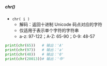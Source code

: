 ##### chr()
- `chr( i )`
	- 解码：返回十进制 Unicode 码点对应的字符
	- 仅适用于表示单个字符的字符串
	- a-z: 97-122；A-Z: 65-90；0-9: 48-57
```python
print(chr(65))   # 输出：'A'
print(chr(97))   # 输出：'a'
print(chr(48))   # 输出：'0'
print(chr(20013))# 输出：'中'
```